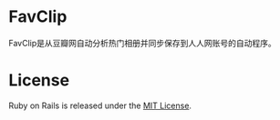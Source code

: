 FavClip
=============

FavClip是从豆瓣网自动分析热门相册并同步保存到人人网账号的自动程序。

License
=============
Ruby on Rails is released under the [MIT License](http://www.opensource.org/licenses/MIT).
